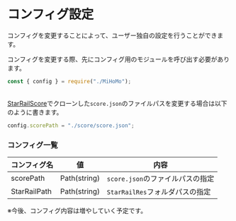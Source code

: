# コンフィグ設定

コンフィグを変更することによって、ユーザー独自の設定を行うことができます。

コンフィグを変更する際、先にコンフィグ用のモジュールを呼び出す必要があります。

```js
const { config } = require("./MiHoMo");
```

<br />[StarRailScore](https://github.com/Mar-7th/StarRailScore)でクローンした`score.json`のファイルパスを変更する場合は以下のように書きます。

```js
config.scorePath = "./score/score.json";
```

### コンフィグ一覧

| コンフィグ名 | 値           | 内容                            |
| ------------ | ------------ | ------------------------------- |
| scorePath    | Path(string) | `score.json`のファイルパスの指定 |
| StarRailPath | Path(string) | `StarRailRes`フォルダパスの指定 |

※今後、コンフィグ内容は増やしていく予定です。